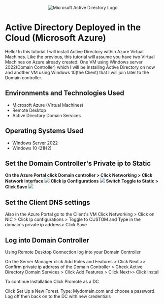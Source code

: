 <p align="center">
<img src="https://i.imgur.com/HPRl0Uw.png" alt="Microsoft Active Directory Logo"/>
</p>

<h1>Active Directory Deployed in the Cloud (Microsoft Azure)</h1>
Hello! In this tutorial I will install Active Directory within Azure Virtual Machines. Like the previous, this tutorial will assume you have two Virtual Machines on Azure already created. One VM using Windows server 2022(Domain Controller) which I will be installing Active Directory on now and another VM using Windows 10(the Client) that I will join later to the Domain controller. <br />

<h2>Environments and Technologies Used</h2>

- Microsoft Azure (Virtual Machines)
- Remote Desktop
- Active Directory Domain Services

<h2>Operating Systems Used </h2>

- Windows Server 2022
- Windows 10 (21H2)

<h2> Set the Domain Controller's Private ip to Static</h2>
<b> On the Azure Portal click Domain controller > Click Networking > Click  Network Interface</b>
<img src="https://i.imgur.com/9DlbGza.png">
<b>Click ip Configurations</b>
<img src="https://imgur.com/Xs71iST.png">
<b>Switch Toggle to Static > Click Save</b>
<img src="https://i.imgur.com/Lq6jVwr.png">

<h2> Set the Client DNS settings</h2>
<p> Also in the Azure Portal go to the Client's VM Click Networking > Click on NIC > Click Ip configurations > Toggle to CUSTOM and Type in the domain's private ip address> Click Save<p/>

<h2> Log into Domain Controller </h2>
<P>Using Remote Desktop Connection log into your Domain Controller<P/>
<p>On the Server Manager click Add Roles and Features > Click Next >> Confirm private ip address of the Domain Controller > Check Active Directory Domain Services > Click Add Features > Click Next>> Click Install <p/>
<p> To continue Installation Click Promote as a DC<p/>
<p> Click Set Up a New Forest. Type: Mydomain.com and choose a password. Log off then back on to the DC with new credentials <p/>

